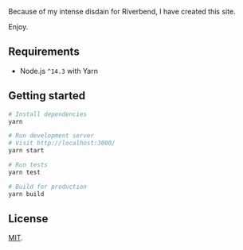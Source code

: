 Because of my intense disdain for Riverbend, I have created this site.

Enjoy.

## Requirements

 - Node.js `^14.3` with Yarn

## Getting started

```bash
# Install dependencies
yarn

# Run development server
# Visit http://localhost:3000/
yarn start

# Run tests
yarn test

# Build for production
yarn build
```

## License

[MIT](LICENSE).
